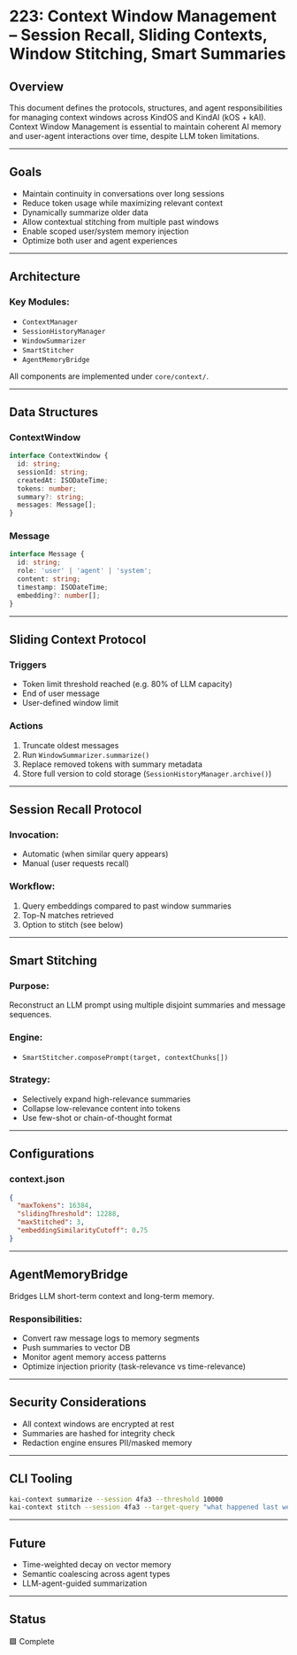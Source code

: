 # 223: Context Window Management – Session Recall, Sliding Contexts, Window Stitching, Smart Summaries

## Overview
This document defines the protocols, structures, and agent responsibilities for managing context windows across KindOS and KindAI (kOS + kAI). Context Window Management is essential to maintain coherent AI memory and user-agent interactions over time, despite LLM token limitations.

---

## Goals
- Maintain continuity in conversations over long sessions
- Reduce token usage while maximizing relevant context
- Dynamically summarize older data
- Allow contextual stitching from multiple past windows
- Enable scoped user/system memory injection
- Optimize both user and agent experiences

---

## Architecture

### Key Modules:
- `ContextManager`
- `SessionHistoryManager`
- `WindowSummarizer`
- `SmartStitcher`
- `AgentMemoryBridge`

All components are implemented under `core/context/`.

---

## Data Structures

### ContextWindow
```ts
interface ContextWindow {
  id: string;
  sessionId: string;
  createdAt: ISODateTime;
  tokens: number;
  summary?: string;
  messages: Message[];
}
```

### Message
```ts
interface Message {
  id: string;
  role: 'user' | 'agent' | 'system';
  content: string;
  timestamp: ISODateTime;
  embedding?: number[];
}
```

---

## Sliding Context Protocol

### Triggers
- Token limit threshold reached (e.g. 80% of LLM capacity)
- End of user message
- User-defined window limit

### Actions
1. Truncate oldest messages
2. Run `WindowSummarizer.summarize()`
3. Replace removed tokens with summary metadata
4. Store full version to cold storage (`SessionHistoryManager.archive()`)

---

## Session Recall Protocol

### Invocation:
- Automatic (when similar query appears)
- Manual (user requests recall)

### Workflow:
1. Query embeddings compared to past window summaries
2. Top-N matches retrieved
3. Option to stitch (see below)

---

## Smart Stitching

### Purpose:
Reconstruct an LLM prompt using multiple disjoint summaries and message sequences.

### Engine:
- `SmartStitcher.composePrompt(target, contextChunks[])`

### Strategy:
- Selectively expand high-relevance summaries
- Collapse low-relevance content into tokens
- Use few-shot or chain-of-thought format

---

## Configurations

### context.json
```json
{
  "maxTokens": 16384,
  "slidingThreshold": 12288,
  "maxStitched": 3,
  "embeddingSimilarityCutoff": 0.75
}
```

---

## AgentMemoryBridge
Bridges LLM short-term context and long-term memory.

### Responsibilities:
- Convert raw message logs to memory segments
- Push summaries to vector DB
- Monitor agent memory access patterns
- Optimize injection priority (task-relevance vs time-relevance)

---

## Security Considerations
- All context windows are encrypted at rest
- Summaries are hashed for integrity check
- Redaction engine ensures PII/masked memory

---

## CLI Tooling

```bash
kai-context summarize --session 4fa3 --threshold 10000
kai-context stitch --session 4fa3 --target-query "what happened last week"
```

---

## Future
- Time-weighted decay on vector memory
- Semantic coalescing across agent types
- LLM-agent-guided summarization

---

## Status
🟩 Complete

